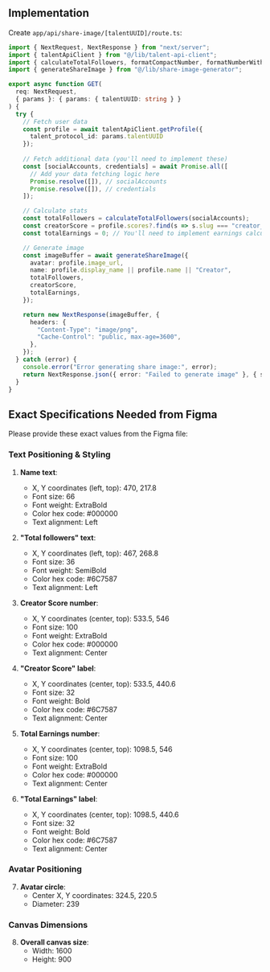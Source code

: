 ## Implementation

Create `app/api/share-image/[talentUUID]/route.ts`:

```typescript
import { NextRequest, NextResponse } from "next/server";
import { talentApiClient } from "@/lib/talent-api-client";
import { calculateTotalFollowers, formatCompactNumber, formatNumberWithSuffix } from "@/lib/utils";
import { generateShareImage } from "@/lib/share-image-generator";

export async function GET(
  req: NextRequest,
  { params }: { params: { talentUUID: string } }
) {
  try {
    // Fetch user data
    const profile = await talentApiClient.getProfile({ 
      talent_protocol_id: params.talentUUID 
    });
    
    // Fetch additional data (you'll need to implement these)
    const [socialAccounts, credentials] = await Promise.all([
      // Add your data fetching logic here
      Promise.resolve([]), // socialAccounts
      Promise.resolve([]), // credentials
    ]);

    // Calculate stats
    const totalFollowers = calculateTotalFollowers(socialAccounts);
    const creatorScore = profile.scores?.find(s => s.slug === "creator_score")?.points || 0;
    const totalEarnings = 0; // You'll need to implement earnings calculation

    // Generate image
    const imageBuffer = await generateShareImage({
      avatar: profile.image_url,
      name: profile.display_name || profile.name || "Creator",
      totalFollowers,
      creatorScore,
      totalEarnings,
    });

    return new NextResponse(imageBuffer, {
      headers: {
        "Content-Type": "image/png",
        "Cache-Control": "public, max-age=3600",
      },
    });
  } catch (error) {
    console.error("Error generating share image:", error);
    return NextResponse.json({ error: "Failed to generate image" }, { status: 500 });
  }
}
```

## Exact Specifications Needed from Figma

Please provide these exact values from the Figma file:

### **Text Positioning & Styling**
1. **Name text**:
   - X, Y coordinates (left, top): 470, 217.8 
   - Font size: 66
   - Font weight: ExtraBold
   - Color hex code: #000000
   - Text alignment: Left

2. **"Total followers" text**:
   - X, Y coordinates (left, top): 467, 268.8
   - Font size: 36
   - Font weight: SemiBold
   - Color hex code: #6C7587
   - Text alignment: Left

3. **Creator Score number**:
   - X, Y coordinates (center, top): 533.5, 546
   - Font size: 100
   - Font weight: ExtraBold
   - Color hex code: #000000
   - Text alignment: Center

4. **"Creator Score" label**:
   - X, Y coordinates (center, top): 533.5, 440.6
   - Font size: 32
   - Font weight: Bold
   - Color hex code: #6C7587
   - Text alignment: Center

5. **Total Earnings number**:
   - X, Y coordinates (center, top): 1098.5, 546
   - Font size: 100
   - Font weight: ExtraBold
   - Color hex code: #000000
   - Text alignment: Center

6. **"Total Earnings" label**:
   - X, Y coordinates (center, top): 1098.5, 440.6
   - Font size: 32
   - Font weight: Bold
   - Color hex code: #6C7587
   - Text alignment: Center

### **Avatar Positioning**
7. **Avatar circle**:
   - Center X, Y coordinates: 324.5, 220.5
   - Diameter: 239

### **Canvas Dimensions**
8. **Overall canvas size**:
   - Width: 1600
   - Height: 900
